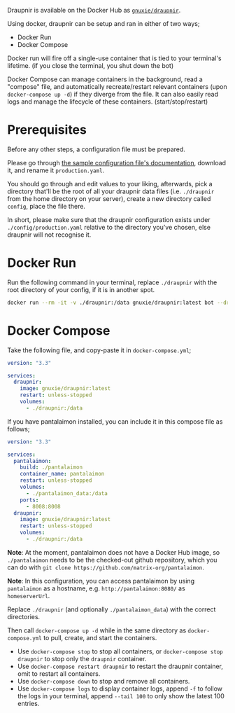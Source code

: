 Draupnir is available on the Docker Hub as [`gnuxie/draupnir`](https://hub.docker.com/r/gnuxie/draupnir).

Using docker, draupnir can be setup and ran in either of two ways;

- Docker Run
- Docker Compose

Docker run will fire off a single-use container that is tied to your terminal's lifetime. (if you close the terminal, you shut down the bot)

Docker Compose can manage containers in the background, read a "compose" file, and automatically
recreate/restart relevant containers (upon `docker-compose up -d`) if they diverge from the file. It
can also easily read logs and manage the lifecycle of these containers. (start/stop/restart)

# Prerequisites

Before any other steps, a configuration file must be prepared.

Please go through [the sample configuration file's documentation](../config/default.yaml), download it, and rename it `production.yaml`.

You should go through and edit values to your liking, afterwards, pick a directory that'll be the root of all your draupnir data files (i.e. `./draupnir` from the home directory on your server), create a new directory called `config`, place the file there.

In short, please make sure that the draupnir configuration exists under `./config/production.yaml` relative to the directory you've chosen, else draupnir will not recognise it.

# Docker Run

Run the following command in your terminal, replace `./draupnir` with the root directory of your config, if it is in another spot.

```bash
docker run --rm -it -v ./draupnir:/data gnuxie/draupnir:latest bot --draupnir-config /data/config/production.yaml
```

# Docker Compose

Take the following file, and copy-paste it in `docker-compose.yml`;

```yaml
version: "3.3"

services:
  draupnir:
    image: gnuxie/draupnir:latest
    restart: unless-stopped
    volumes:
      - ./draupnir:/data
```

If you have pantalaimon installed, you can include it in this compose file as follows;

```yaml
version: "3.3"

services:
  pantalaimon:
    build: ./pantalaimon
    container_name: pantalaimon
    restart: unless-stopped
    volumes:
      - ./pantalaimon_data:/data
    ports:
      - 8008:8008
  draupnir:
    image: gnuxie/draupnir:latest
    restart: unless-stopped
    volumes:
      - ./draupnir:/data
```

**Note**: At the moment, pantalaimon does not have a Docker Hub image, so `./pantalaimon` needs to be the checked-out github repository, which you can do with `git clone https://github.com/matrix-org/pantalaimon`.

**Note**: In this configuration, you can access pantalaimon by using `pantalaimon` as a hostname, e.g. `http://pantalaimon:8080/` as `homeserverUrl`.

Replace `./draupnir` (and optionally `./pantalaimon_data`) with the correct directories.

Then call `docker-compose up -d` while in the same directory as `docker-compose.yml` to pull, create, and start the containers.

- Use `docker-compose stop` to stop all containers, or `docker-compose stop draupnir` to stop only the `draupnir` container.
- Use `docker-compose restart draupnir` to restart the draupnir container, omit to restart all containers.
- Use `docker-compose down` to stop and remove all containers.
- Use `docker-compose logs` to display container logs, append `-f` to follow the logs in your terminal, append `--tail 100` to only show the latest 100 entries.
